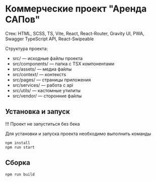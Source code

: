 # Коммерческие проект "Аренда САПов"

Стек: HTML, SCSS, TS, Vite, React, React-Router, Gravity UI, PWA, Swagger TypeScript API, React-Swipeable

Структура проекта:
- src/ — исходные файлы проекта
- src/components/ — папка с TSX компонентами
- src/assets/ — медиа файлы
- src/context/ — контекстs
- src/pages/ — страницы приложения
- src/services/ — работа с api
- src/utils/ — кастомные утилиты
- src/vendor/ — сторонние файлы

## Установка и запуск

!!! Проект не запуститься без бека

Для установки и запуска проекта необходимо выполнить команды

```
npm install
npm run start
```

## Сборка

```
npm run build
```